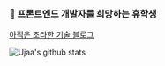### 🌳 프론트엔드 개발자를 희망하는 휴학생

[아직은 초라한 기술 블로그](https://ujaa.github.io/)

![Ujaa's github stats](https://github-readme-stats.vercel.app/api?username=Ujaa&show_icons=true)
